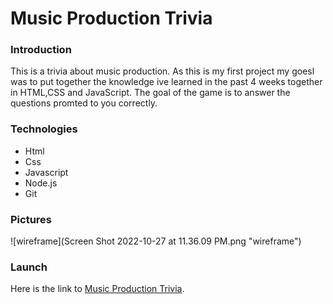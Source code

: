 # Music Production Trivia

### Introduction
This is a trivia about music production. As this is my first project my goesl was to put together the knowledge ive learned in the past 4 weeks together in HTML,CSS and JavaScript. The goal of the game is to answer the questions promted to you correctly.

### Technologies
- Html
- Css
- Javascript
- Node.js
- Git

### Pictures
![wireframe](Screen Shot 2022-10-27 at 11.36.09 PM.png "wireframe")

### Launch
Here is the link to  [Music Production Trivia](https://jahime001.github.io/Project1/).


